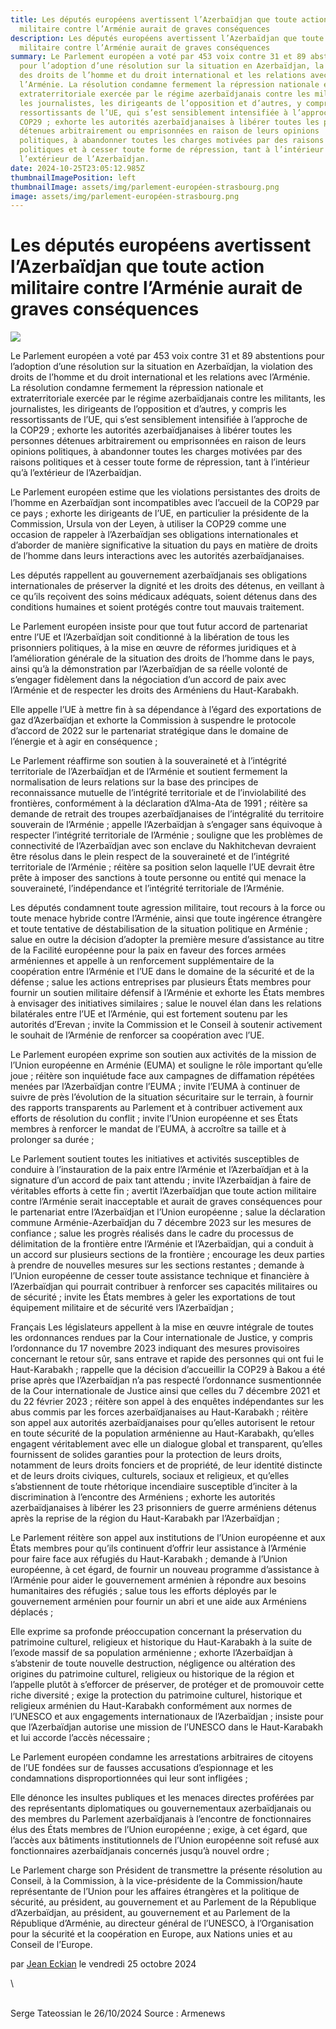 ```yaml
---
title: Les députés européens avertissent l’Azerbaïdjan que toute action
  militaire contre l’Arménie aurait de graves conséquences
description: Les députés européens avertissent l’Azerbaïdjan que toute action
  militaire contre l’Arménie aurait de graves conséquences
summary: Le Parlement européen a voté par 453 voix contre 31 et 89 abstentions
  pour l’adoption d’une résolution sur la situation en Azerbaïdjan, la violation
  des droits de l’homme et du droit international et les relations avec
  l’Arménie. La résolution condamne fermement la répression nationale et
  extraterritoriale exercée par le régime azerbaïdjanais contre les militants,
  les journalistes, les dirigeants de l’opposition et d’autres, y compris les
  ressortissants de l’UE, qui s’est sensiblement intensifiée à l’approche de la
  COP29 ; exhorte les autorités azerbaïdjanaises à libérer toutes les personnes
  détenues arbitrairement ou emprisonnées en raison de leurs opinions
  politiques, à abandonner toutes les charges motivées par des raisons
  politiques et à cesser toute forme de répression, tant à l’intérieur qu’à
  l’extérieur de l’Azerbaïdjan.
date: 2024-10-25T23:05:12.985Z
thumbnailImagePosition: left
thumbnailImage: assets/img/parlement-européen-strasbourg.png
image: assets/img/parlement-européen-strasbourg.png
---
```

<!--StartFragment-->

# Les députés européens avertissent l’Azerbaïdjan que toute action militaire contre l’Arménie aurait de graves conséquences



![](https://www.armenews.com/IMG/arton120617.png)

Le Parlement européen a voté par 453 voix contre 31 et 89 abstentions pour l’adoption d’une résolution sur la situation en Azerbaïdjan, la violation des droits de l’homme et du droit international et les relations avec l’Arménie.\
La résolution condamne fermement la répression nationale et extraterritoriale exercée par le régime azerbaïdjanais contre les militants, les journalistes, les dirigeants de l’opposition et d’autres, y compris les ressortissants de l’UE, qui s’est sensiblement intensifiée à l’approche de la COP29 ; exhorte les autorités azerbaïdjanaises à libérer toutes les personnes détenues arbitrairement ou emprisonnées en raison de leurs opinions politiques, à abandonner toutes les charges motivées par des raisons politiques et à cesser toute forme de répression, tant à l’intérieur qu’à l’extérieur de l’Azerbaïdjan.

Le Parlement européen estime que les violations persistantes des droits de l’homme en Azerbaïdjan sont incompatibles avec l’accueil de la COP29 par ce pays ; exhorte les dirigeants de l’UE, en particulier la présidente de la Commission, Ursula von der Leyen, à utiliser la COP29 comme une occasion de rappeler à l’Azerbaïdjan ses obligations internationales et d’aborder de manière significative la situation du pays en matière de droits de l’homme dans leurs interactions avec les autorités azerbaïdjanaises.

Les députés rappellent au gouvernement azerbaïdjanais ses obligations internationales de préserver la dignité et les droits des détenus, en veillant à ce qu’ils reçoivent des soins médicaux adéquats, soient détenus dans des conditions humaines et soient protégés contre tout mauvais traitement.

Le Parlement européen insiste pour que tout futur accord de partenariat entre l’UE et l’Azerbaïdjan soit conditionné à la libération de tous les prisonniers politiques, à la mise en œuvre de réformes juridiques et à l’amélioration générale de la situation des droits de l’homme dans le pays, ainsi qu’à la démonstration par l’Azerbaïdjan de sa réelle volonté de s’engager fidèlement dans la négociation d’un accord de paix avec l’Arménie et de respecter les droits des Arméniens du Haut-Karabakh.

Elle appelle l’UE à mettre fin à sa dépendance à l’égard des exportations de gaz d’Azerbaïdjan et exhorte la Commission à suspendre le protocole d’accord de 2022 sur le partenariat stratégique dans le domaine de l’énergie et à agir en conséquence ;

Le Parlement réaffirme son soutien à la souveraineté et à l’intégrité territoriale de l’Azerbaïdjan et de l’Arménie et soutient fermement la normalisation de leurs relations sur la base des principes de reconnaissance mutuelle de l’intégrité territoriale et de l’inviolabilité des frontières, conformément à la déclaration d’Alma-Ata de 1991 ; réitère sa demande de retrait des troupes azerbaïdjanaises de l’intégralité du territoire souverain de l’Arménie ; appelle l’Azerbaïdjan à s’engager sans équivoque à respecter l’intégrité territoriale de l’Arménie ; souligne que les problèmes de connectivité de l’Azerbaïdjan avec son enclave du Nakhitchevan devraient être résolus dans le plein respect de la souveraineté et de l’intégrité territoriale de l’Arménie ; réitère sa position selon laquelle l’UE devrait être prête à imposer des sanctions à toute personne ou entité qui menace la souveraineté, l’indépendance et l’intégrité territoriale de l’Arménie.

Les députés condamnent toute agression militaire, tout recours à la force ou toute menace hybride contre l’Arménie, ainsi que toute ingérence étrangère et toute tentative de déstabilisation de la situation politique en Arménie ; salue en outre la décision d’adopter la première mesure d’assistance au titre de la Facilité européenne pour la paix en faveur des forces armées arméniennes et appelle à un renforcement supplémentaire de la coopération entre l’Arménie et l’UE dans le domaine de la sécurité et de la défense ; salue les actions entreprises par plusieurs États membres pour fournir un soutien militaire défensif à l’Arménie et exhorte les États membres à envisager des initiatives similaires ; salue le nouvel élan dans les relations bilatérales entre l’UE et l’Arménie, qui est fortement soutenu par les autorités d’Erevan ; invite la Commission et le Conseil à soutenir activement le souhait de l’Arménie de renforcer sa coopération avec l’UE.

Le Parlement européen exprime son soutien aux activités de la mission de l’Union européenne en Arménie (EUMA) et souligne le rôle important qu’elle joue ; réitère son inquiétude face aux campagnes de diffamation répétées menées par l’Azerbaïdjan contre l’EUMA ; invite l’EUMA à continuer de suivre de près l’évolution de la situation sécuritaire sur le terrain, à fournir des rapports transparents au Parlement et à contribuer activement aux efforts de résolution du conflit ; invite l’Union européenne et ses États membres à renforcer le mandat de l’EUMA, à accroître sa taille et à prolonger sa durée ;

Le Parlement soutient toutes les initiatives et activités susceptibles de conduire à l’instauration de la paix entre l’Arménie et l’Azerbaïdjan et à la signature d’un accord de paix tant attendu ; invite l’Azerbaïdjan à faire de véritables efforts à cette fin ; avertit l’Azerbaïdjan que toute action militaire contre l’Arménie serait inacceptable et aurait de graves conséquences pour le partenariat entre l’Azerbaïdjan et l’Union européenne ; salue la déclaration commune Arménie-Azerbaïdjan du 7 décembre 2023 sur les mesures de confiance ; salue les progrès réalisés dans le cadre du processus de délimitation de la frontière entre l’Arménie et l’Azerbaïdjan, qui a conduit à un accord sur plusieurs sections de la frontière ; encourage les deux parties à prendre de nouvelles mesures sur les sections restantes ; demande à l’Union européenne de cesser toute assistance technique et financière à l’Azerbaïdjan qui pourrait contribuer à renforcer ses capacités militaires ou de sécurité ; invite les États membres à geler les exportations de tout équipement militaire et de sécurité vers l’Azerbaïdjan ;

Français Les législateurs appellent à la mise en œuvre intégrale de toutes les ordonnances rendues par la Cour internationale de Justice, y compris l’ordonnance du 17 novembre 2023 indiquant des mesures provisoires concernant le retour sûr, sans entrave et rapide des personnes qui ont fui le Haut-Karabakh ; rappelle que la décision d’accueillir la COP29 à Bakou a été prise après que l’Azerbaïdjan n’a pas respecté l’ordonnance susmentionnée de la Cour internationale de Justice ainsi que celles du 7 décembre 2021 et du 22 février 2023 ; réitère son appel à des enquêtes indépendantes sur les abus commis par les forces azerbaïdjanaises au Haut-Karabakh ; réitère son appel aux autorités azerbaïdjanaises pour qu’elles autorisent le retour en toute sécurité de la population arménienne au Haut-Karabakh, qu’elles engagent véritablement avec elle un dialogue global et transparent, qu’elles fournissent de solides garanties pour la protection de leurs droits, notamment de leurs droits fonciers et de propriété, de leur identité distincte et de leurs droits civiques, culturels, sociaux et religieux, et qu’elles s’abstiennent de toute rhétorique incendiaire susceptible d’inciter à la discrimination à l’encontre des Arméniens ; exhorte les autorités azerbaïdjanaises à libérer les 23 prisonniers de guerre arméniens détenus après la reprise de la région du Haut-Karabakh par l’Azerbaïdjan ;

Le Parlement réitère son appel aux institutions de l’Union européenne et aux États membres pour qu’ils continuent d’offrir leur assistance à l’Arménie pour faire face aux réfugiés du Haut-Karabakh ; demande à l’Union européenne, à cet égard, de fournir un nouveau programme d’assistance à l’Arménie pour aider le gouvernement arménien à répondre aux besoins humanitaires des réfugiés ; salue tous les efforts déployés par le gouvernement arménien pour fournir un abri et une aide aux Arméniens déplacés ;

Elle exprime sa profonde préoccupation concernant la préservation du patrimoine culturel, religieux et historique du Haut-Karabakh à la suite de l’exode massif de sa population arménienne ; exhorte l’Azerbaïdjan à s’abstenir de toute nouvelle destruction, négligence ou altération des origines du patrimoine culturel, religieux ou historique de la région et l’appelle plutôt à s’efforcer de préserver, de protéger et de promouvoir cette riche diversité ; exige la protection du patrimoine culturel, historique et religieux arménien du Haut-Karabakh conformément aux normes de l’UNESCO et aux engagements internationaux de l’Azerbaïdjan ; insiste pour que l’Azerbaïdjan autorise une mission de l’UNESCO dans le Haut-Karabakh et lui accorde l’accès nécessaire ;

Le Parlement européen condamne les arrestations arbitraires de citoyens de l’UE fondées sur de fausses accusations d’espionnage et les condamnations disproportionnées qui leur sont infligées ;

Elle dénonce les insultes publiques et les menaces directes proférées par des représentants diplomatiques ou gouvernementaux azerbaïdjanais ou des membres du Parlement azerbaïdjanais à l’encontre de fonctionnaires élus des États membres de l’Union européenne ; exige, à cet égard, que l’accès aux bâtiments institutionnels de l’Union européenne soit refusé aux fonctionnaires azerbaïdjanais concernés jusqu’à nouvel ordre ;

Le Parlement charge son Président de transmettre la présente résolution au Conseil, à la Commission, à la vice-présidente de la Commission/haute représentante de l’Union pour les affaires étrangères et la politique de sécurité, au président, au gouvernement et au Parlement de la République d’Azerbaïdjan, au président, au gouvernement et au Parlement de la République d’Arménie, au directeur général de l’UNESCO, à l’Organisation pour la sécurité et la coopération en Europe, aux Nations unies et au Conseil de l’Europe.

par [Jean Eckian](https://www.armenews.com/spip.php?page=auteur&id_auteur=34) le vendredi 25 octobre 2024

<!--EndFragment-->\
\
S﻿erge Tateossian le 26/10/2024     Source : Armenews